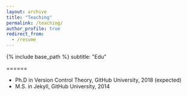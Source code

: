 ```yaml
---
layout: archive
title: "Teaching"
permalink: /teaching/
author_profile: true
redirect_from:
  - /resume
---
```


{% include base_path %}
subtitle: "Edu"

======
* Ph.D in Version Control Theory, GitHub University, 2018 (expected)
* M.S. in Jekyll, GitHub University, 2014
